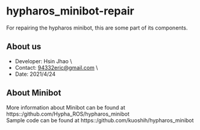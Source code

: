 # hypharos_minibot-repair
For repairing the hypharos minibot, this are some part of its components.

## About us
* Developer: Hsin Jhao \
 * Contact: 94332eric@gmail.com \
 * Date: 2021/4/24

## About Minibot
More information about Minibot can be found at https::/github.com/Hypha_ROS/hypharos_minibot \
Sample code can be found at https::/github.com/kuoshih/hypharos_minibot
